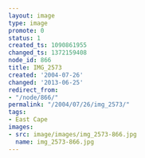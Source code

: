 ```yaml
---
layout: image
type: image
promote: 0
status: 1
created_ts: 1090861955
changed_ts: 1372159408
node_id: 866
title: IMG_2573
created: '2004-07-26'
changed: '2013-06-25'
redirect_from:
- "/node/866/"
permalink: "/2004/07/26/img_2573/"
tags:
- East Cape
images:
- src: image/images/img_2573-866.jpg
  name: img_2573-866.jpg
---
```


